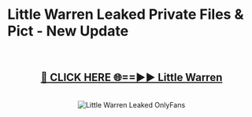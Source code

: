 # Little Warren Leaked Private Files & Pict - New Update
<br>
<div align="center">
<h2><a href="https://mediafilles.blogspot.com/?title=Little_Warren" rel="nofollow">🔴 CLICK HERE 🌐==►► Little Warren</a></h2>
<br>
<a href="https://mediafilles.blogspot.com/?title=Little_Warren" rel="nofollow" data-target="animated-image.originalLink"><img src="https://i.ibb.co.com/WyWwxjT/player-gif2.gif" alt="Little Warren Leaked OnlyFans" style="max-width: 100%; display: inline-block;" data-target="animated-image.originalImage"></a>
</div>
<br>